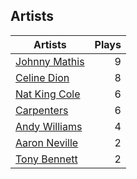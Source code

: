 ## Artists
Artists | Plays 
----- | -----: 
[Johnny Mathis](/artists/johnny-mathis-14581) | 9
[Celine Dion](/artists/celine-dion-39068) | 8
[Nat King Cole](/artists/nat-king-cole-3428) | 6
[Carpenters](/artists/carpenters-39303) | 6
[Andy Williams](/artists/andy-williams-16425) | 4
[Aaron Neville](/artists/aaron-neville-384) | 2
[Tony Bennett](/artists/tony-bennett-2564) | 2

